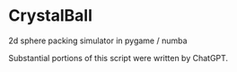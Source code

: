 # CrystalBall
2d sphere packing simulator in pygame / numba

Substantial portions of this script were written by ChatGPT.
